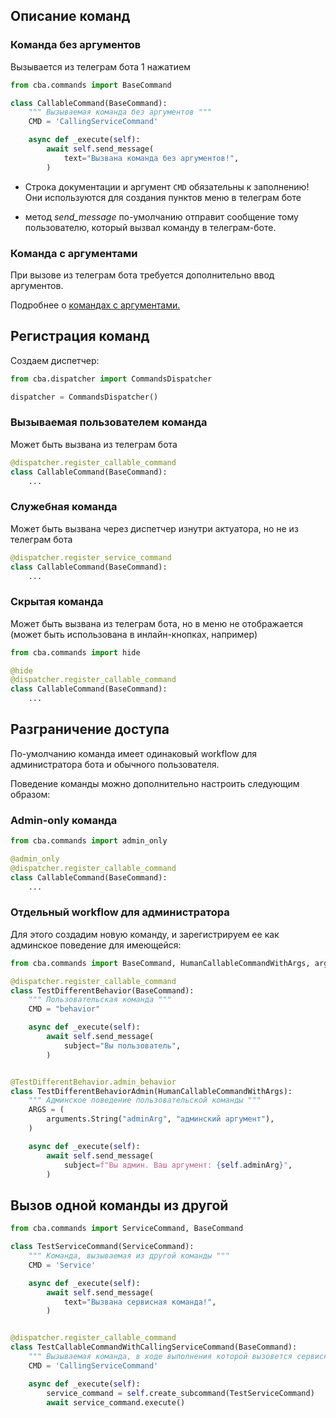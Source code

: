 ## Описание команд

### Команда без аргументов
Вызывается из телеграм бота 1 нажатием

```python
from cba.commands import BaseCommand

class CallableCommand(BaseCommand):
    """ Вызываемая команда без аргументов """
    CMD = 'CallingServiceCommand'

    async def _execute(self):
        await self.send_message(
            text="Вызвана команда без аргументов!",
        )
```

- Строка документации и аргумент `CMD` обязательны к заполнению!
Они используются для создания пунктов меню в телеграм боте
  
- метод _send_message_ по-умолчанию отправит сообщение тому 
  пользователю, который вызвал команду в телеграм-боте.

### Команда с аргументами
При вызове из телеграм бота требуется дополнительно ввод аргументов.

Подробнее о [командах с аргументами.](https://github.com/osipov-andrey/control_bot_actuator/blob/master/docs/CMD_WITH_ARGS.md)

## Регистрация команд

Создаем диспетчер:
```python
from cba.dispatcher import CommandsDispatcher

dispatcher = CommandsDispatcher()
```

### Вызываемая пользователем команда
Может быть вызвана из телеграм бота

```python
@dispatcher.register_callable_command
class CallableCommand(BaseCommand):
    ...
```
### Служебная команда
Может быть вызвана через диспетчер изнутри 
актуатора, но не из телеграм бота

```python
@dispatcher.register_service_command
class CallableCommand(BaseCommand):
    ...
```

### Скрытая команда
Может быть вызвана из телеграм бота, но в меню не отображается
(может быть использована в инлайн-кнопках, например)

```python
from cba.commands import hide

@hide
@dispatcher.register_callable_command
class CallableCommand(BaseCommand):
    ...
```

## Разграничение доступа
По-умолчанию команда имеет одинаковый workflow для администратора бота и обычного пользователя.

Поведение команды можно дополнительно настроить следующим образом:

### Admin-only команда

```python
from cba.commands import admin_only

@admin_only
@dispatcher.register_callable_command
class CallableCommand(BaseCommand):
    ...
```

### Отдельный workflow для администратора
Для этого создадим новую команду, и зарегистрируем ее как админское поведение для имеющейся:

```python
from cba.commands import BaseCommand, HumanCallableCommandWithArgs, arguments

@dispatcher.register_callable_command
class TestDifferentBehavior(BaseCommand):
    """ Пользовательская команда """
    CMD = "behavior"

    async def _execute(self):
        await self.send_message(
            subject="Вы пользователь",
        )


@TestDifferentBehavior.admin_behavior
class TestDifferentBehaviorAdmin(HumanCallableCommandWithArgs):
    """ Админское поведение пользовательской команды """
    ARGS = (
        arguments.String("adminArg", "админский аргумент"),
    )

    async def _execute(self):
        await self.send_message(
            subject=f"Вы админ. Ваш аргумент: {self.adminArg}",
        )
```

## Вызов одной команды из другой
```python
from cba.commands import ServiceCommand, BaseCommand

class TestServiceCommand(ServiceCommand):
    """ Команда, вызываемая из другой команды """
    CMD = 'Service'

    async def _execute(self):
        await self.send_message(
            text="Вызвана сервисная команда!",
        )


@dispatcher.register_callable_command
class TestCallableCommandWithCallingServiceCommand(BaseCommand):
    """ Вызываемая команда, в ходе выполнения которой вызовется сервисная команда """
    CMD = 'CallingServiceCommand'

    async def _execute(self):
        service_command = self.create_subcommand(TestServiceCommand)
        await service_command.execute()


```